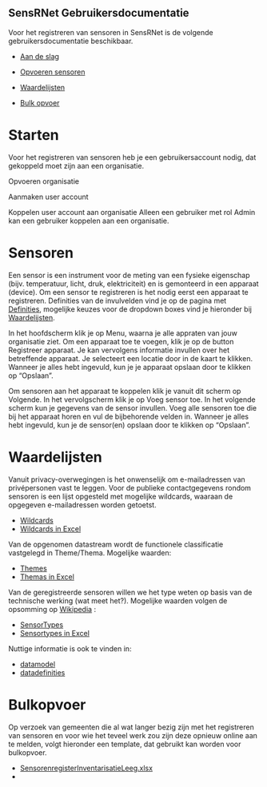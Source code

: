 SensRNet Gebruikersdocumentatie
-------------------------------
Voor het registreren van sensoren in SensRNet is de volgende gebruikersdocumentatie beschikbaar.

- [Aan de slag](#Starten)
- [Opvoeren sensoren](#Sensoren)

- [Waardelijsten](#Waardelijsten)
- [Bulk opvoer](#Bulkopvoer)


Starten
=======
 Voor het registreren van sensoren heb je een gebruikersaccount nodig, dat gekoppeld moet zijn aan een organisatie. 
 
 Opvoeren organisatie
 
 Aanmaken user account
 
 Koppelen user account aan organisatie
 Alleen een gebruiker met rol Admin kan een gebruiker koppelen aan een organisatie.

Sensoren
========
Een sensor is een instrument voor de meting van een fysieke eigenschap (bijv. temperatuur, licht, druk, elektriciteit) en is gemonteerd in een apparaat (device). Om een sensor te registreren is het nodig eerst een apparaat te registreren. 
Definities van de invulvelden vind je op de pagina met [Definities](https://github.com/kadaster-labs/sensrnet-home/blob/main/docs/Definitions.rst), mogelijke keuzes voor de dropdown boxes vind je hieronder bij [Waardelijsten](#Waardelijsten).  

In het hoofdscherm klik je op Menu, waarna je alle appraten van jouw organisatie ziet. Om een apparaat toe te voegen, klik je op de button Registreer apparaat. Je kan vervolgens informatie invullen over het betreffende apparaat. Je selecteert een locatie door in de kaart te klikken. Wanneer je alles hebt ingevuld, kun je je apparaat opslaan door te klikken op “Opslaan”.

Om sensoren aan het apparaat te koppelen klik je vanuit dit scherm op Volgende. In het vervolgscherm klik je op Voeg sensor toe. 
In het volgende scherm kun je gegevens van de sensor invullen. Voeg alle sensoren toe die bij het apparaat horen en vul de bijbehorende velden in. Wanneer je alles hebt ingevuld, kun je de sensor(en) opslaan door te klikken op “Opslaan”.

Waardelijsten
=============

Vanuit privacy-overwegingen is het onwenselijk om e-mailadressen van privépersonen vast te leggen. Voor de publieke contactgegevens rondom sensoren is een lijst opgesteld met mogelijke wildcards, waaraan de opgegeven e-mailadressen worden getoetst. 
- [Wildcards](Waardelijst_Wildcards.md) 
- [Wildcards in Excel](Waardelijst_Wildcards.xlsx)

Van de opgenomen datastream wordt de functionele classificatie vastgelegd in Theme/Thema. Mogelijke waarden:
- [Themes](Waardelijst_Thema.md)
- [Themas in Excel](Waardelijst_Thema.xlsx)

Van de geregistreerde sensoren willen we het type weten op basis van de technische werking (wat meet het?). Mogelijke waarden volgen de opsomming op [Wikipedia](https://en.wikipedia.org/wiki/List_of_sensors)  :
- [SensorTypes](Waardelijst_SensorTypes.md)
- [Sensortypes in Excel](Waardelijst_Sensortypes.xlsx)

 
 Nuttige informatie is ook te vinden in:
- [datamodel](model.md)
- [datadefinities](definitions.rst)

Bulkopvoer
===========
Op verzoek van gemeenten die al wat langer bezig zijn met het registreren van sensoren en voor wie het teveel werk zou zijn deze opnieuw online aan te melden, volgt hieronder een template, dat gebruikt kan worden voor bulkopvoer.

- [SensorenregisterInventarisatieLeeg.xlsx](SensorenregisterInventarisatieLeeg.xlsx)
- 


